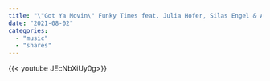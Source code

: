 ```yaml
---
title: "\"Got Ya Movin\" Funky Times feat. Julia Hofer, Silas Engel & André Haaf"
date: "2021-08-02"
categories:
  - "music"
  - "shares"
---
```


<div style="width: 70vw;">{{< youtube JEcNbXiUy0g>}}</div>
